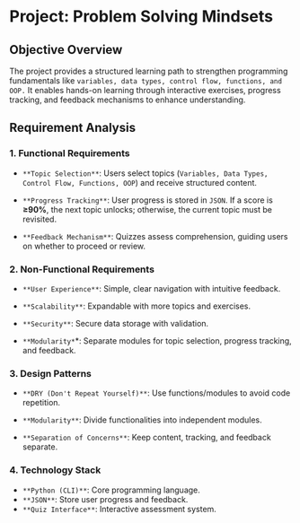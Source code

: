 # **Project: Problem Solving Mindsets**  

## **Objective Overview**  
The project provides a structured learning path to strengthen programming fundamentals like `variables, data types, control flow, functions, and OOP.` It enables hands-on learning through interactive exercises, progress tracking, and feedback mechanisms to enhance understanding.  

## **Requirement Analysis**  

### **1. Functional Requirements**  
- `**Topic Selection**`: Users select topics (`Variables, Data Types, Control Flow, Functions, OOP`) and receive structured content.  

- `**Progress Tracking**`: User progress is stored in `JSON`. If a score is **≥90%**, the next topic unlocks; otherwise, the current topic must be revisited.

- `**Feedback Mechanism**`: Quizzes assess comprehension, guiding users on whether to proceed or review.  

### **2. Non-Functional Requirements**  
- `**User Experience**`: Simple, clear navigation with intuitive feedback.

- `**Scalability**`: Expandable with more topics and exercises.

- `**Security**`: Secure data storage with validation.

- `**Modularity*`*: Separate modules for topic selection, progress tracking, and feedback.  

### **3. Design Patterns**

- `**DRY (Don't Repeat Yourself)**`: Use functions/modules to avoid code repetition.

- `**Modularity**`: Divide functionalities into independent modules.

- `**Separation of Concerns**`: Keep content, tracking, and feedback separate.  

### **4. Technology Stack**

- `**Python (CLI)**`: Core programming language.  
- `**JSON**`: Store user progress and feedback.  
- `**Quiz Interface**`: Interactive assessment system.  
